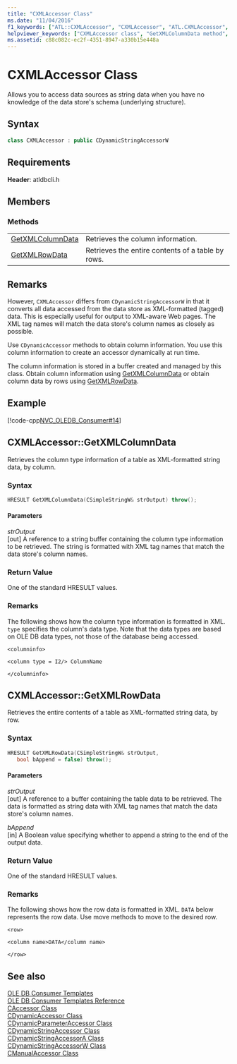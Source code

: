 ```yaml
---
title: "CXMLAccessor Class"
ms.date: "11/04/2016"
f1_keywords: ["ATL::CXMLAccessor", "CXMLAccessor", "ATL.CXMLAccessor", "ATL.CXMLAccessor.GetXMLColumnData", "CXMLAccessor::GetXMLColumnData", "CXMLAccessor.GetXMLColumnData", "ATL::CXMLAccessor::GetXMLColumnData", "GetXMLColumnData", "ATL::CXMLAccessor::GetXMLRowData", "ATL.CXMLAccessor.GetXMLRowData", "CXMLAccessor::GetXMLRowData", "CXMLAccessor.GetXMLRowData", "GetXMLRowData"]
helpviewer_keywords: ["CXMLAccessor class", "GetXMLColumnData method", "GetXMLRowData method"]
ms.assetid: c88c082c-ec2f-4351-8947-a330b15e448a
---
```

# CXMLAccessor Class

Allows you to access data sources as string data when you have no knowledge of the data store's schema (underlying structure).

## Syntax

```cpp
class CXMLAccessor : public CDynamicStringAccessorW
```

## Requirements

**Header**: atldbcli.h

## Members

### Methods

|||
|-|-|
|[GetXMLColumnData](#getxmlcolumndata)|Retrieves the column information.|
|[GetXMLRowData](#getxmlrowdata)|Retrieves the entire contents of a table by rows.|

## Remarks

However, `CXMLAccessor` differs from `CDynamicStringAccessorW` in that it converts all data accessed from the data store as XML-formatted (tagged) data. This is especially useful for output to XML-aware Web pages. The XML tag names will match the data store's column names as closely as possible.

Use `CDynamicAccessor` methods to obtain column information. You use this column information to create an accessor dynamically at run time.

The column information is stored in a buffer created and managed by this class. Obtain column information using [GetXMLColumnData](#getxmlcolumndata) or obtain column data by rows using [GetXMLRowData](#getxmlrowdata).

## Example

[!code-cpp[NVC_OLEDB_Consumer#14](../../data/oledb/codesnippet/cpp/cxmlaccessor-class_1.cpp)]

## <a name="getxmlcolumndata"></a> CXMLAccessor::GetXMLColumnData

Retrieves the column type information of a table as XML-formatted string data, by column.

### Syntax

```cpp
HRESULT GetXMLColumnData(CSimpleStringW& strOutput) throw();
```

#### Parameters

*strOutput*<br/>
[out] A reference to a string buffer containing the column type information to be retrieved. The string is formatted with XML tag names that match the data store's column names.

### Return Value

One of the standard HRESULT values.

### Remarks

The following shows how the column type information is formatted in XML. `type` specifies the column's data type. Note that the data types are based on OLE DB data types, not those of the database being accessed.

`<columninfo>`

`<column type = I2/> ColumnName`

`</columninfo>`

## <a name="getxmlrowdata"></a> CXMLAccessor::GetXMLRowData

Retrieves the entire contents of a table as XML-formatted string data, by row.

### Syntax

```cpp
HRESULT GetXMLRowData(CSimpleStringW& strOutput,
   bool bAppend = false) throw();
```

#### Parameters

*strOutput*<br/>
[out] A reference to a buffer containing the table data to be retrieved. The data is formatted as string data with XML tag names that match the data store's column names.

*bAppend*<br/>
[in] A Boolean value specifying whether to append a string to the end of the output data.

### Return Value

One of the standard HRESULT values.

### Remarks

The following shows how the row data is formatted in XML. `DATA` below represents the row data. Use move methods to move to the desired row.

`<row>`

`<column name>DATA</column name>`

`</row>`

## See also

[OLE DB Consumer Templates](../../data/oledb/ole-db-consumer-templates-cpp.md)<br/>
[OLE DB Consumer Templates Reference](../../data/oledb/ole-db-consumer-templates-reference.md)<br/>
[CAccessor Class](../../data/oledb/caccessor-class.md)<br/>
[CDynamicAccessor Class](../../data/oledb/cdynamicaccessor-class.md)<br/>
[CDynamicParameterAccessor Class](../../data/oledb/cdynamicparameteraccessor-class.md)<br/>
[CDynamicStringAccessor Class](../../data/oledb/cdynamicstringaccessor-class.md)<br/>
[CDynamicStringAccessorA Class](../../data/oledb/cdynamicstringaccessora-class.md)<br/>
[CDynamicStringAccessorW Class](../../data/oledb/cdynamicstringaccessorw-class.md)<br/>
[CManualAccessor Class](../../data/oledb/cmanualaccessor-class.md)

